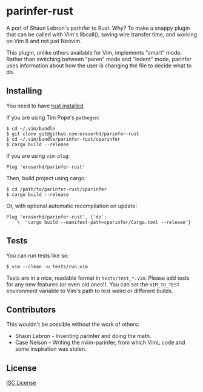 # parinfer-rust

A port of Shaun Lebron's parinfer to Rust.  Why?  To make a snappy plugin that
can be called with Vim's libcall(), saving wire transfer time, and working on
Vim 8 and not just Neovim.

This plugin, unlike others available for Vim, implements "smart" mode.  Rather
than switching between "paren" mode and "indent" mode, parinfer uses
information about how the user is changing the file to decide what to do.

## Installing

You need to have [rust installed](https://www.rust-lang.org/en-US/install.html).

If you are using Tim Pope's `pathogen`:

    $ cd ~/.vim/bundle
    $ git clone git@github.com:eraserhd/parinfer-rust
    $ cd ~/.vim/bundle/parinfer-rust/cparinfer
    $ cargo build --release

If you are using `vim-plug`:

	Plug 'eraserhd/parinfer-rust'

Then, build project using cargo:

	$ cd /path/to/parinfer-rust/cparinfer
	$ cargo build --release

Or, with optional automatic recompilation on update:

	Plug 'eraserhd/parinfer-rust', {'do':
		\  'cargo build --manifest-path=cparinfer/Cargo.toml --release'}

## Tests

You can run tests like so:

    $ vim --clean -u tests/run.vim

Tests are in a nice, readable format in `tests/test_*.vim`.  Please add tests
for any new features (or even old ones!).  You can set the `VIM_TO_TEST`
environment variable to Vim's path to test weird or different builds.

## Contributors

This wouldn't be possible without the work of others:

* Shaun Lebron - Inventing parinfer and doing the math.
* Case Nelson - Writing the nvim-parinfer, from which VimL code and some
  inspiration  was stolen.

## License

[ISC License](LICENSE.md)
